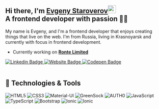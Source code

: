 
## Hi there, I'm <a href="https://evsgodev.github.io/about.html" rel="nofollow">Evgeny Staroverov</a><img src="https://camo.githubusercontent.com/e8e7b06ecf583bc040eb60e44eb5b8e0ecc5421320a92929ce21522dbc34c891/68747470733a2f2f6d656469612e67697068792e636f6d2f6d656469612f6876524a434c467a6361737252346961377a2f67697068792e676966" width="25rem"><br/>A frontend developer with passion 👨‍💻

My name is Evgeny, and I'm a frontend developer that enjoys creating things that live on the web. I'm from Russia, living in Krasnoyarsk and currently with focus in frontend development.
- Currently working on <a href="https://ronte.io/"><b>Ronte Limited</b></a>

<div>
<!-- <img src="https://komarev.com/ghpvc/?username=evsgodev&label=Profile%20views&color=0e75b6&style=flat" alt="evsgodev" /> -->

<a href="https://www.linkedin.com/in/evgst/" rel="nofollow">
<img src="https://camo.githubusercontent.com/93ca47e21e17f622a41d26d599e008e4c30b8a322186f18019bc43d54f57b0c9/68747470733a2f2f696d672e736869656c64732e696f2f62616467652f2d4c696e6b6564496e2d3065373661383f7374796c653d666c61742d737175617265266c6f676f3d4c696e6b6564696e266c6f676f436f6c6f723d7768697465" alt="Linkedin Badge" data-canonical-src="https://img.shields.io/badge/-LinkedIn-0e76a8?style=flat-square&amp;logo=Linkedin&amp;logoColor=white" style="max-width:100%;">
</a>
<a href="https://evsgodev.github.io/about.html" rel="nofollow">
<img src="https://camo.githubusercontent.com/58303f0576559ea5bd6dad66e2a43cdab19d1902f1d4bdf693e8c0956dc1b46a/68747470733a2f2f696d672e736869656c64732e696f2f62616467652f576562736974652d3362353939383f7374796c653d666c61742d737175617265266c6f676f3d676f6f676c652d6368726f6d65266c6f676f436f6c6f723d7768697465" alt="Website Badge" data-canonical-src="https://img.shields.io/badge/Website-3b5998?style=flat-square&amp;logo=google-chrome&amp;logoColor=white" style="max-width:100%;">
</a>
<a href="https://codepen.io/evsgo" rel="nofollow">
<img src="https://camo.githubusercontent.com/afff0a4ed0fc37e2c5e783b010126ad2dd80e161f466bde3be4d270fb32bcc77/68747470733a2f2f696d672e736869656c64732e696f2f62616467652f436f646570656e2d3133313431373f7374796c653d666c61742d737175617265266c6f676f3d636f646570656e266c6f676f436f6c6f723d77686974653f" alt="Codepen Badge" data-canonical-src="https://img.shields.io/badge/Codepen-131417?style=flat-square&amp;logo=codepen&amp;logoColor=white?" style="max-width: 100%;">
</a>

  </div>
<br/>


## 🔧 Technologies & Tools
![HTML5](https://img.shields.io/static/v1?style=for-the-badge&message=HTML5&color=222222&logo=HTML5&logoColor=E34F26&label=)
![CSS3](https://img.shields.io/static/v1?style=for-the-badge&message=CSS3&color=222222&logo=CSS3&logoColor=1572B6&label=)
![Material-UI](https://img.shields.io/static/v1?style=for-the-badge&message=Material-UI&color=222222&logo=Material-UI&logoColor=0081CB&label=)
![GreenSock](https://img.shields.io/static/v1?style=for-the-badge&message=GreenSock&color=222222&logo=GreenSock&logoColor=88CE02&label=)
![AUTH0](https://img.shields.io/static/v1?style=for-the-badge&message=Auth0&color=222222&logo=Material-UI&logoColor=0081CB&label=)
![JavaScript](https://img.shields.io/badge/JavaScript-222222?style=for-the-badge&logo=javascript&logoColor=F7DF1E)
![TypeScript](https://img.shields.io/badge/TypeScript-222222?style=for-the-badge&logo=javascript&logoColor=61DAFB)
![Bootstrap](https://img.shields.io/badge/Bootstrap-222222?style=for-the-badge&logo=bootstrap&logoColor=563d7c)
![Ionic](https://img.shields.io/badge/Ionic-222222?style=for-the-badge&logo=ionic&logoColor=3880FF)
![Ionic](https://img.shields.io/badge/Angular-222222?style=for-the-badge&logo=angular&logoColor=DD0031)
